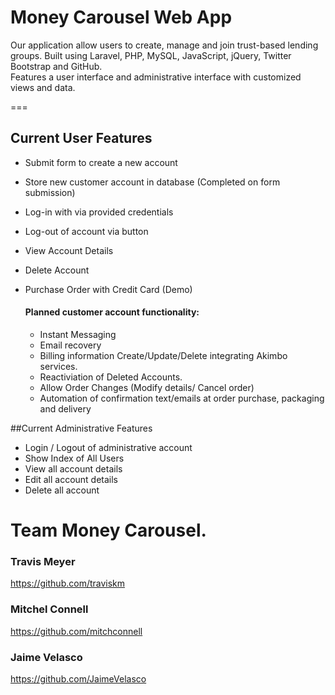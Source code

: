 # Money Carousel Web App

Our application allow users to create, manage and join trust-based lending groups.
Built using Laravel, PHP, MySQL, JavaScript, jQuery, Twitter Bootstrap and GitHub.  
Features a user interface and administrative interface with customized views and data.

===


## Current User Features 

  * Submit form to create a new account
  * Store new customer account in database (Completed on form submission)
  * Log-in with via provided credentials
  * Log-out of account via button
  * View Account Details
  * Delete Account 
  * Purchase Order with Credit Card (Demo)
 
 

	#### Planned customer account functionality:
	
	  * Instant Messaging
	  * Email recovery
	  * Billing information Create/Update/Delete integrating Akimbo services.
	  * Reactiviation of Deleted Accounts.
	  * Allow Order Changes (Modify details/ Cancel order)
	  * Automation of confirmation text/emails at order purchase, packaging and delivery

##Current Administrative Features


  * Login / Logout of administrative account
  * Show Index of All Users
  * View all account details
  * Edit all account details
  * Delete all account
     
  
# Team Money Carousel.

### Travis Meyer 
https://github.com/traviskm
### Mitchel Connell 
https://github.com/mitchconnell
### Jaime Velasco 
https://github.com/JaimeVelasco
   
  

